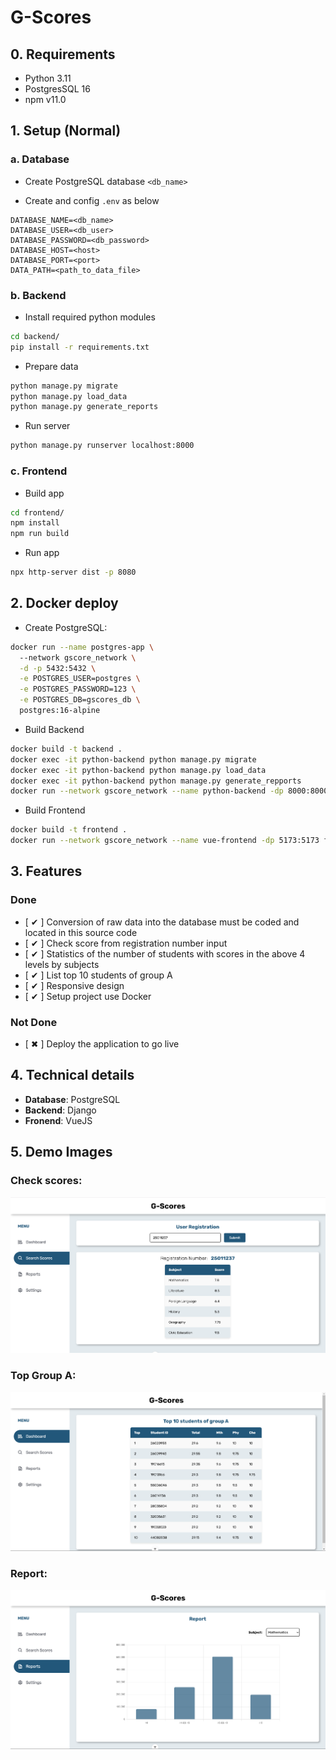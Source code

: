 # G-Scores

## 0. Requirements

- Python 3.11
- PostgresSQL 16
- npm v11.0

## 1. Setup (Normal)

### a. Database

- Create PostgreSQL database `<db_name>`

- Create and config `.env` as below

```env
DATABASE_NAME=<db_name>
DATABASE_USER=<db_user>
DATABASE_PASSWORD=<db_password>
DATABASE_HOST=<host>
DATABASE_PORT=<port>
DATA_PATH=<path_to_data_file>
```

### b. Backend

- Install required python modules
```bash
cd backend/
pip install -r requirements.txt
```
- Prepare data
```bash
python manage.py migrate
python manage.py load_data
python manage.py generate_reports
```
- Run server
```bash
python manage.py runserver localhost:8000
```

### c. Frontend
- Build app
```bash
cd frontend/
npm install
npm run build
```
- Run app
```bash
npx http-server dist -p 8080
```

## 2. Docker deploy 
- Create PostgreSQL:
```bash
docker run --name postgres-app \                              
  --network gscore_network \
  -d -p 5432:5432 \
  -e POSTGRES_USER=postgres \
  -e POSTGRES_PASSWORD=123 \
  -e POSTGRES_DB=gscores_db \
  postgres:16-alpine
```
- Build Backend
```bash
docker build -t backend .  
docker exec -it python-backend python manage.py migrate 
docker exec -it python-backend python manage.py load_data 
docker exec -it python-backend python manage.py generate_repports
docker run --network gscore_network --name python-backend -dp 8000:8000 backend
```
- Build Frontend
```bash
docker build -t frontend .  
docker run --network gscore_network --name vue-frontend -dp 5173:5173 frontend
```

## 3. Features
### Done
- [ ✔ ] Conversion of raw data into the database must be coded and located in this source code 
- [ ✔ ] Check score from registration number input  
- [ ✔ ] Statistics of the number of students with scores in the above 4 levels by subjects
- [ ✔ ] List top 10 students of group A
- [ ✔ ] Responsive design
- [ ✔ ] Setup project use Docker

### Not Done
- [ ✖ ] Deploy the application to go live

## 4. Technical details
- **Database**: PostgreSQL
- **Backend**: Django
- **Fronend**: VueJS

## 5. Demo Images
### Check scores:
![Check scores](./check-score.png)
### Top Group A:
![Top Group A](./top-a00.png)
### Report:
![Report](./report.png)

